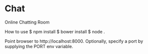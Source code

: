 # Chat
Online Chatting Room

How to use
$ npm install
$ bower install
$ node .

Point browser to http://localhost:8000.
Optionally, specify a port by supplying the PORT env variable.
